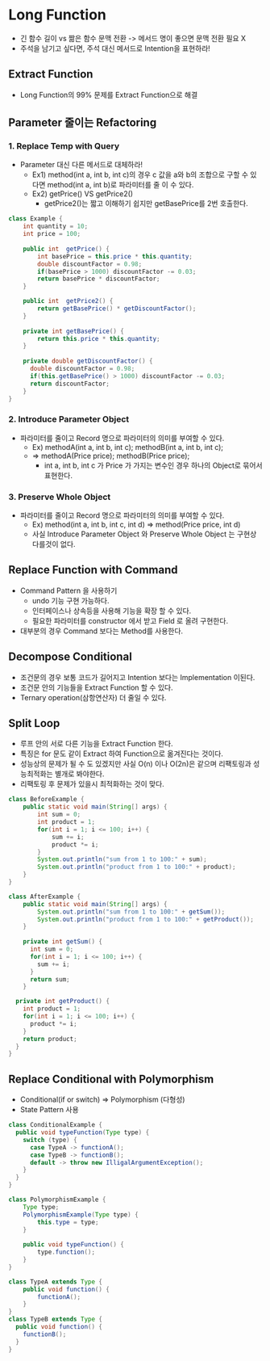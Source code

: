 # Long Function
* 긴 함수 길이 vs 짦은 함수 문맥 전환 -> 메서드 명이 좋으면 문맥 전환 필요 X
* 주석을 남기고 싶다면, 주석 대신 메서드로 Intention을 표현하라!

## Extract Function
* Long Function의 99% 문제를 Extract Function으로 해결
## Parameter 줄이는 Refactoring
### 1. Replace Temp with Query
* Parameter 대신 다른 메서드로 대체하라!
  * Ex1) method(int a, int b, int c)의 경우 c 값을 a와 b의 조합으로 구할 수 있다면 method(int a, int b)로 파라미터를 줄 이 수 있다.
  * Ex2) getPrice() VS getPrice2()
    * getPrice2()는 짧고 이해하기 쉽지만 getBasePrice를 2번 호출한다.
```java
class Example {
    int quantity = 10;
    int price = 100;
    
    public int  getPrice() {
        int basePrice = this.price * this.quantity;
        double discountFactor = 0.98;
        if(basePrice > 1000) discountFactor -= 0.03;
        return basePrice * discountFactor;
    }

    public int  getPrice2() {
        return getBasePrice() * getDiscountFactor();
    }
    
    private int getBasePrice() {
        return this.price * this.quantity;
    }
    
    private double getDiscountFactor() {
      double discountFactor = 0.98;
      if(this.getBasePrice() > 1000) discountFactor -= 0.03;
      return discountFactor;
    }
}
```
### 2. Introduce Parameter Object
* 파라미터를 줄이고 Record 명으로 파라미터의 의미를 부여할 수 있다.
  * Ex) methodA(int a, int b, int c); methodB(int a, int b, int c); 
  * => methodA(Price price); methodB(Price price);
    * int a, int b, int c 가 Price 가 가지는 변수인 경우 하나의 Object로 묶어서 표현한다.

### 3. Preserve Whole Object
* 파라미터를 줄이고 Record 명으로 파라미터의 의미를 부여할 수 있다.
  * Ex) method(int a, int b, int c, int d) => method(Price price, int d)
  * 사실 Introduce Parameter Object 와 Preserve Whole Object 는 구현상 다를것이 없다. 

## Replace Function with Command
* Command Pattern 을 사용하기
  * undo 기능 구현 가능하다.
  * 인터페이스나 상속등을 사용해 기능을 확장 할 수 있다.
  * 필요한 파라미터를 constructor 에서 받고 Field 로 올려 구현한다.
* 대부분의 경우 Command 보다는 Method를 사용한다.

## Decompose Conditional
* 조건문의 경우 보통 코드가 길어지고 Intention 보다는 Implementation 이된다.
* 조건문 안의 기능들을 Extract Function 할 수 있다.
* Ternary operation(삼항연산자) 더 줄일 수 있다.

## Split Loop
* 루프 안의 서로 다른 기능을 Extract Function 한다.
* 특징은 for 문도 같이 Extract 하여 Function으로 옮겨진다는 것이다.
* 성능상의 문제가 될 수 도 있겠지만 사실 O(n) 이나 O(2n)은 같으며 리팩토링과 성능최적화는 별개로 봐야한다.
* 리팩토링 후 문제가 있을시 최적화하는 것이 맞다.
```java
class BeforeExample {
    public static void main(String[] args) {
        int sum = 0;
        int product = 1;
        for(int i = 1; i <= 100; i++) {
            sum += i;
            product *= i;
        }
        System.out.println("sum from 1 to 100:" + sum);
        System.out.println("product from 1 to 100:" + product);
    }
}
```
```java
class AfterExample {
    public static void main(String[] args) {
        System.out.println("sum from 1 to 100:" + getSum());
        System.out.println("product from 1 to 100:" + getProduct());
    }
    
    private int getSum() {
      int sum = 0;
      for(int i = 1; i <= 100; i++) {
        sum += i;
      }
      return sum;
    }

  private int getProduct() {
    int product = 1;
    for(int i = 1; i <= 100; i++) {
      product *= i;
    }
    return product;
  }
}
```

## Replace Conditional with Polymorphism
* Conditional(if or switch) => Polymorphism (다형성)
* State Pattern 사용

```java
class ConditionalExample {
  public void typeFunction(Type type) {
    switch (type) {
      case TypeA -> functionA();
      case TypeB -> functionB();
      default -> throw new IlligalArgumentException();
    }
  }
}
```
```java
class PolymorphismExample {
    Type type;
    PolymorphismExample(Type type) {
        this.type = type; 
    }
    
    public void typeFunction() {
        type.function();
    }
}

class TypeA extends Type {
    public void function() {
        functionA();
    }
}
class TypeB extends Type {
  public void function() {
    functionB();
  }
}
```